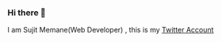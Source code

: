 ### Hi there 👋
I am Sujit Memane(Web Developer) , this is my [Twitter Account](https://twitter.com/iAmSujitMemane)
<!--
**sujitmemane/sujitmemane** is a ✨ _special_ ✨ repository because its `README.md` (this file) appears on your GitHub profile.
I am Sujit Memane , this is my [Twitter Account](https://twitter.com/iAmSujitMemane)
Here are some ideas to get you started:

- 🔭 I’m currently working on ...
- 🌱 I’m currently learning ...
- 👯 I’m looking to collaborate on ...
- 🤔 I’m looking for help with ...
- 💬 Ask me about ...
- 📫 How to reach me: ...
- 😄 Pronouns: ...
- ⚡ Fun fact: ...
-->
